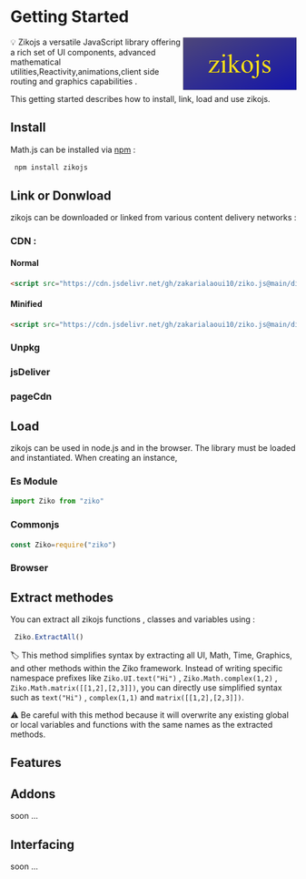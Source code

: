 # Getting Started
<img src="../../../assets/zikojs.png" width="200" align="right" alt="zikojs logo">
💡 Zikojs a versatile JavaScript library offering a rich set of UI components, advanced mathematical utilities,Reactivity,animations,client side routing and graphics capabilities .

This getting started describes how to install, link, load and use zikojs.

## Install 
Math.js can be installed via [npm]() :
```bash
 npm install zikojs
```
## Link or Donwload

zikojs can be downloaded or linked from various content delivery networks :

### CDN :
 #### Normal 
 ```html 
<script src="https://cdn.jsdelivr.net/gh/zakarialaoui10/ziko.js@main/dist/ziko.js"></script>
```
 #### Minified
  ```html 
<script src="https://cdn.jsdelivr.net/gh/zakarialaoui10/ziko.js@main/dist/ziko.min.js"></script>
```
### Unpkg
### jsDeliver
### pageCdn

## Load
zikojs can be used in node.js and in the browser. 
The library must be loaded and instantiated. When creating an instance,
 ### Es Module
```js
import Ziko from "ziko"
```
 ### Commonjs
```js
const Ziko=require("ziko")
```
 ### Browser 
## Extract methodes
You can extract all zikojs functions , classes and variables using : 
 ```js
  Ziko.ExtractAll()
 ```
🏷️ This method simplifies syntax by extracting all UI, Math, Time, Graphics, and other methods within the Ziko framework. Instead of writing specific namespace prefixes like ` Ziko.UI.text("Hi") ` , ` Ziko.Math.complex(1,2) ` , ` Ziko.Math.matrix([[1,2],[2,3]]) `, you can directly use simplified syntax such as ` text("Hi") ` , ` complex(1,1) ` and ` matrix([[1,2],[2,3]]) `.

⚠️ Be careful with this method because it will overwrite any existing global or local variables and functions with the same names as the extracted methods.

## Features
## Addons
 soon ...
## Interfacing 
 soon ...

